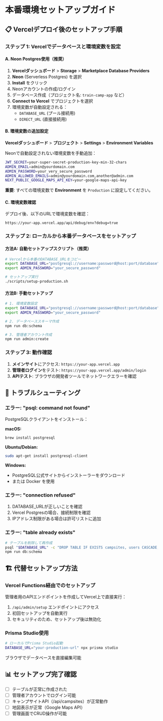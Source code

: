 # 本番環境セットアップガイド

## 📋 Vercelデプロイ後のセットアップ手順

### ステップ 1: Vercelでデータベースと環境変数を設定

#### A. Neon Postgres使用（推奨）

1. **Vercelダッシュボード** > **Storage** > **Marketplace Database Providers**
2. **Neon** (Serverless Postgres) を選択
3. **Install** をクリック
4. Neonアカウントの作成/ログイン
5. データベース作成（プロジェクト名: `train-camp-app` など）
6. **Connect to Vercel** でプロジェクトを選択
7. 環境変数が自動設定される：
   - `DATABASE_URL` (プール接続用)
   - `DIRECT_URL` (直接接続用)

#### B. 環境変数の追加設定

**Vercelダッシュボード** > **プロジェクト** > **Settings** > **Environment Variables**

Neonで自動設定されない環境変数を手動追加：
```bash
JWT_SECRET=your-super-secret-production-key-min-32-chars
ADMIN_EMAIL=admin@yourdomain.com
ADMIN_PASSWORD=your_very_secure_password
ADMIN_ALLOWED_EMAILS=admin@yourdomain.com,another@admin.com
NEXT_PUBLIC_GOOGLE_MAPS_API_KEY=your-google-maps-api-key
```

**重要**: すべての環境変数で **Environment** を `Production` に設定してください。

#### C. 環境変数確認

デプロイ後、以下のURLで環境変数を確認：
```
https://your-app.vercel.app/api/debug/env?debug=true
```

### ステップ 2: ローカルから本番データベースをセットアップ

#### 方法A: 自動セットアップスクリプト（推奨）

```bash
# Vercelから本番のDATABASE_URLをコピー
export DATABASE_URL="postgresql://username:password@host:port/database"
export ADMIN_PASSWORD="your_secure_password"

# セットアップ実行
./scripts/setup-production.sh
```

#### 方法B: 手動セットアップ

```bash
# 1. 環境変数設定
export DATABASE_URL="postgresql://username:password@host:port/database"
export ADMIN_PASSWORD="your_secure_password"

# 2. データベーススキーマ作成
npm run db:schema

# 3. 管理者アカウント作成
npm run admin:create
```

### ステップ 3: 動作確認

1. **メインサイト**にアクセス: `https://your-app.vercel.app`
2. **管理者ログイン**をテスト: `https://your-app.vercel.app/admin/login`
3. **APIテスト**: ブラウザの開発者ツールでネットワークエラーを確認

## 🔧 トラブルシューティング

### エラー: "psql: command not found"

PostgreSQLクライアントをインストール：

**macOS:**
```bash
brew install postgresql
```

**Ubuntu/Debian:**
```bash
sudo apt-get install postgresql-client
```

**Windows:**
- PostgreSQL公式サイトからインストーラーをダウンロード
- または Docker を使用

### エラー: "connection refused"

1. DATABASE_URLが正しいことを確認
2. Vercel Postgresの場合、接続制限を確認
3. IPアドレス制限がある場合は許可リストに追加

### エラー: "table already exists"

```bash
# テーブルを削除して再作成
psql "$DATABASE_URL" -c "DROP TABLE IF EXISTS campsites, users CASCADE;"
npm run db:schema
```

## 🏗️ 代替セットアップ方法

### Vercel Functions経由でのセットアップ

管理者用のAPIエンドポイントを作成してVercel上で直接実行：

1. `/api/admin/setup` エンドポイントにアクセス
2. 初回セットアップを自動実行
3. セキュリティのため、セットアップ後は無効化

### Prisma Studio使用

```bash
# ローカルでPrisma Studio起動
DATABASE_URL="your-production-url" npx prisma studio
```

ブラウザでデータベースを直接編集可能

## 📊 セットアップ完了確認

- [ ] テーブルが正常に作成された
- [ ] 管理者アカウントでログイン可能
- [ ] キャンプサイトAPI（/api/campsites）が正常動作
- [ ] 地図表示が正常（Google Maps API）
- [ ] 管理画面でCRUD操作が可能
